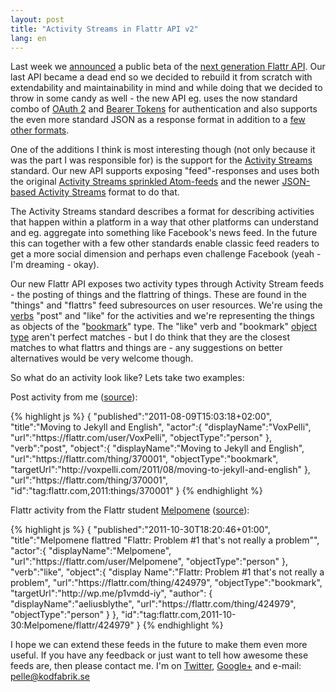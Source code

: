 ```yaml
--- 
layout: post
title: "Activity Streams in Flattr API v2"
lang: en
---
```

Last week we [announced](http://blog.flattr.net/2011/10/api-v2-beta-out-whats-changed/) a public beta of the [next generation Flattr API](https://developers.flattr.net/v2/). Our last API became a dead end so we decided to rebuild it from scratch with extendability and maintainability in mind and while doing that we decided to throw in some candy as well - the new API eg. uses the now standard combo of [OAuth 2](http://tools.ietf.org/html/draft-ietf-oauth-v2) and [Bearer Tokens](http://tools.ietf.org/html/draft-ietf-oauth-v2-bearer) for authentication and also supports the even more standard JSON as a response format in addition to a [few other formats](https://developers.flattr.net/v2/#formats).

One of the additions I think is most interesting though (not only because it was the part I was responsible for) is the support for the [Activity Streams](http://activitystrea.ms/) standard. Our new API supports exposing "feed"-responses and uses both the original [Activity Streams sprinkled Atom-feeds](http://activitystrea.ms/specs/atom/1.0/) and the newer [JSON-based Activity Streams](http://activitystrea.ms/specs/json/1.0/) format to do that.

The Activity Streams standard describes a format for describing activities that happen within a platform in a way that other platforms can understand and eg. aggregate into something like Facebook's news feed. In the future this can together with a few other standards enable classic feed readers to get a more social dimension and perhaps even challenge Facebook (yeah - I'm dreaming - okay).

Our new Flattr API exposes two activity types through Activity Stream feeds - the posting of things and the flattring of things. These are found in the "things" and "flattrs" feed subresources on user resources. We're using the [verbs](http://activitystrea.ms/registry/verbs/) "post" and "like" for the activities and we're representing the things as objects of the "[bookmark](http://activitystrea.ms/head/activity-schema.html#bookmark)" type. The "like" verb and "bookmark" [object type](http://activitystrea.ms/registry/object_types/) aren't perfect matches - but I do think that they are the closest matches to what flattrs and things are - any suggestions on better alternatives would be very welcome though.

So what do an activity look like? Lets take two examples:

Post activity from me ([source](https://api.flattr.com/rest/v2/users/voxpelli/things.as)):

{% highlight js %}
{
  "published":"2011-08-09T15:03:18+02:00",
  "title":"Moving to Jekyll and English",
  "actor":{
    "displayName":"VoxPelli",
    "url":"https:\/\/flattr.com\/user\/VoxPelli",
    "objectType":"person"
  },
  "verb":"post",
  "object":{
    "displayName":"Moving to Jekyll and English",
    "url":"https:\/\/flattr.com\/thing\/370001",
    "objectType":"bookmark",
    "targetUrl":"http:\/\/voxpelli.com\/2011\/08\/moving-to-jekyll-and-english"
  },
  "url":"https:\/\/flattr.com\/thing\/370001",
  "id":"tag:flattr.com,2011:things\/370001"
}
{% endhighlight %}

Flattr activity from the Flattr student [Melpomene](https://flattr.com/profile/Melpomene) ([source](https://api.flattr.com/rest/v2/users/melpomene/flattrs.as)):

{% highlight js %}
{
  "published":"2011-10-30T18:20:46+01:00",
  "title":"Melpomene flattred \"Flattr: Problem #1 that's not really a problem\"",
  "actor":{
    "displayName":"Melpomene",
    "url":"https:\/\/flattr.com\/user\/Melpomene",
    "objectType":"person"
  },
  "verb":"like",
  "object":{
    "display Name":"Flattr: Problem #1 that's not really a problem",
    "url":"https:\/\/flattr.com\/thing\/424979",
    "objectType":"bookmark",
    "targetUrl":"http:\/\/wp.me\/p1vmdd-iy",
    "author":
    {
      "displayName":"aeliusblythe",
      "url":"https:\/\/flattr.com\/thing\/424979",
      "objectType":"person"
    }
  },
  "id":"tag:flattr.com,2011-10-30:Melpomene\/flattr\/424979"
}
{% endhighlight %}

I hope we can extend these feeds in the future to make them even more useful. If you have any feedback or just want to tell how awesome these feeds are, then please contact me. I'm on [Twitter](http://twitter.com/voxpelli), [Google+](https://plus.google.com/114892733479367518317) and e-mail: [pelle@kodfabrik.se](mailto:pelle@kodfabrik.se)